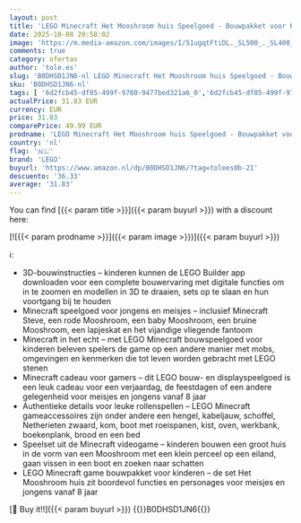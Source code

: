 ```yaml
---
layout: post
title: 'LEGO Minecraft Het Mooshroom huis Speelgoed - Bouwpakket voor Kinderen incl. Steve Minifiguur  Mobs  Werktafel en Boerderij - Cadeau voor Gamers  Meisjes en Jongens vanaf 8 Jaar - 21270'
date: 2025-10-08 20:58:02
image: 'https://m.media-amazon.com/images/I/51ugqtFtiDL._SL500_._SL400_.jpg'
comments: true
category: ofertas
author: 'tole.es'
slug: 'B0DHSD1JN6-nl LEGO Minecraft Het Mooshroom huis Speelgoed - Bouwpakket...'
sku: 'B0DHSD1JN6-nl'
tags: [ '6d2fcb45-df05-499f-9780-9477bed321a6_0','6d2fcb45-df05-499f-9780-9477bed321a6_501','Arborist Merchandising Root','Bouw- & constructiespeelgoed','Creatieve spellen','Educatief speelgoed','Self Service','Special Features Stores','Speelgoed & spellen','Speelgoedbouwsets','lego','🇳🇱', ]
actualPrice: 31.83 EUR
currency: EUR
price: 31.83
comparePrice: 49.99 EUR
prodname: 'LEGO Minecraft Het Mooshroom huis Speelgoed - Bouwpakket voor Kinderen incl. Steve Minifiguur  Mobs  Werktafel en Boerderij - Cadeau voor Gamers  Meisjes en Jongens vanaf 8 Jaar - 21270'
country: 'nl'
flag: '🇳🇱'
brand: 'LEGO'
buyurl: 'https://www.amazon.nl/dp/B0DHSD1JN6/?tag=tolees0b-21'
descuento: '36.33'
average: '31.83'
---
```


You can find [{{< param title >}}]({{< param buyurl >}}) with a discount here:

[![{{< param prodname >}}]({{< param image >}})]({{< param buyurl >}})

ℹ️:

- 3D-bouwinstructies – kinderen kunnen de LEGO Builder app downloaden voor een complete bouwervaring met digitale functies om in te zoomen en modellen in 3D te draaien, sets op te slaan en hun voortgang bij te houden
- Minecraft speelgoed voor jongens en meisjes – inclusief Minecraft Steve, een rode Mooshroom, een baby Mooshroom, een bruine Mooshroom, een lapjeskat en het vijandige vliegende fantoom
- Minecraft in het echt – met LEGO Minecraft bouwspeelgoed voor kinderen beleven spelers de game op een andere manier met mobs, omgevingen en kenmerken die tot leven worden gebracht met LEGO stenen
- Minecraft cadeau voor gamers – dit LEGO bouw- en displayspeelgoed is een leuk cadeau voor een verjaardag, de feestdagen of een andere gelegenheid voor meisjes en jongens vanaf 8 jaar
- Authentieke details voor leuke rollenspellen – LEGO Minecraft gameaccessoires zijn onder andere een hengel, kabeljauw, schoffel, Netherieten zwaard, kom, boot met roeispanen, kist, oven, werkbank, boekenplank, brood en een bed
- Speelset uit de Minecraft videogame – kinderen bouwen een groot huis in de vorm van een Mooshroom met een klein perceel op een eiland, gaan vissen in een boot en zoeken naar schatten
- LEGO Minecraft game bouwpakket voor kinderen – de set Het Mooshroom huis zit boordevol functies en personages voor meisjes en jongens vanaf 8 jaar

[🛒 Buy it!!]({{< param buyurl >}})
{{<world>}}B0DHSD1JN6{{</world>}}
